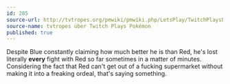 ```yaml
---
id: 285
source-url: http://tvtropes.org/pmwiki/pmwiki.php/LetsPlay/TwitchPlaysPokemon
source-name: tvtropes über Twitch Plays Pokémon
published: true
---
```

 Despite Blue constantly claiming how much better he is than Red, he's lost literally **every** fight with Red so far sometimes in a matter of minutes. Considering the fact that Red can't get out of a fucking supermarket without making it into a freaking ordeal, that's saying something.
